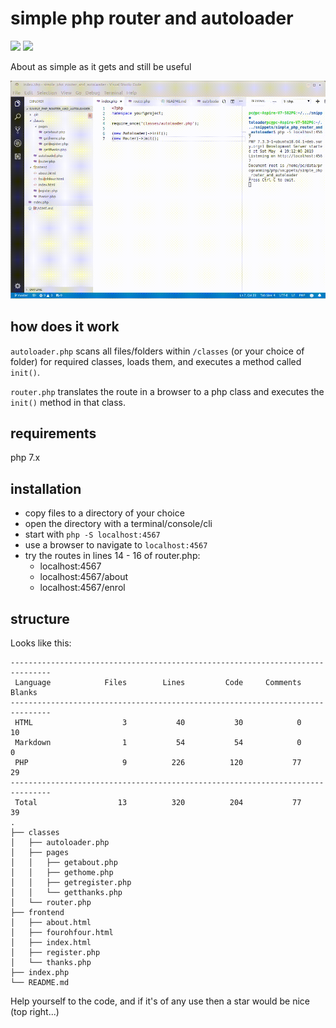 # simple php router and autoloader

![](https://img.shields.io/badge/licence-free-green.svg) ![](https://img.shields.io/badge/frameworks-none-green.svg)

About as simple as it gets and still be useful

![](demo.gif)

## how does it work

`autoloader.php` scans all files/folders within `/classes` (or your choice of folder) for required classes, loads them, and executes a method called `init()`.

`router.php` translates the route in a browser to a php class and executes the `init()` method in that class.

## requirements

php 7.x

## installation

* copy files to a directory of your choice
* open the directory with a terminal/console/cli
* start with `php -S localhost:4567`
* use a browser to navigate to `localhost:4567`
* try the routes in lines 14 - 16 of router.php:
	* localhost:4567
	* localhost:4567/about
	* localhost:4567/enrol

## structure

Looks like this:
```
-------------------------------------------------------------------------------
 Language            Files        Lines         Code     Comments       Blanks
-------------------------------------------------------------------------------
 HTML                    3           40           30            0           10
 Markdown                1           54           54            0            0
 PHP                     9          226          120           77           29
-------------------------------------------------------------------------------
 Total                  13          320          204           77           39
.
├── classes
│   ├── autoloader.php
│   ├── pages
│   │   ├── getabout.php
│   │   ├── gethome.php
│   │   ├── getregister.php
│   │   └── getthanks.php
│   └── router.php
├── frontend
│   ├── about.html
│   ├── fourohfour.html
│   ├── index.html
│   ├── register.php
│   └── thanks.php
├── index.php
└── README.md
 ```
Help yourself to the code, and if it's of any use then a star would be nice (top right...)
